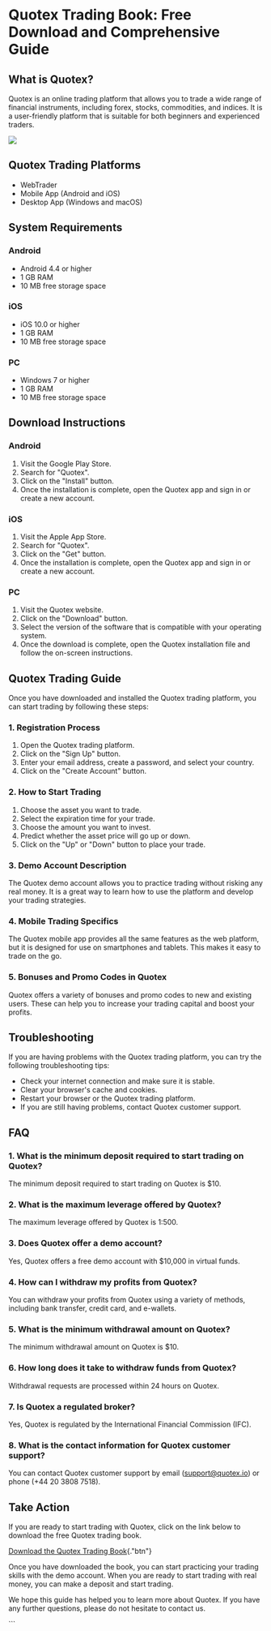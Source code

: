 # Quotex Trading Book: Free Download and Comprehensive Guide

## What is Quotex?

Quotex is an online trading platform that allows you to trade a wide
range of financial instruments, including forex, stocks, commodities,
and indices. It is a user-friendly platform that is suitable for both
beginners and experienced traders.

[![](https://static.quotex.io/files/10_en/300_250.jpg)](https://traff.sbs/brokerqxlid)

## Quotex Trading Platforms

-   WebTrader
-   Mobile App (Android and iOS)
-   Desktop App (Windows and macOS)

## System Requirements

### Android

-   Android 4.4 or higher
-   1 GB RAM
-   10 MB free storage space

### iOS

-   iOS 10.0 or higher
-   1 GB RAM
-   10 MB free storage space

### PC

-   Windows 7 or higher
-   1 GB RAM
-   10 MB free storage space

## Download Instructions

### Android

1.  Visit the Google Play Store.
2.  Search for "Quotex".
3.  Click on the "Install" button.
4.  Once the installation is complete, open the Quotex app and sign in
    or create a new account.

### iOS

1.  Visit the Apple App Store.
2.  Search for "Quotex".
3.  Click on the "Get" button.
4.  Once the installation is complete, open the Quotex app and sign in
    or create a new account.

### PC

1.  Visit the Quotex website.
2.  Click on the "Download" button.
3.  Select the version of the software that is compatible with your
    operating system.
4.  Once the download is complete, open the Quotex installation file and
    follow the on-screen instructions.

## Quotex Trading Guide

Once you have downloaded and installed the Quotex trading platform, you
can start trading by following these steps:

### 1. Registration Process

1.  Open the Quotex trading platform.
2.  Click on the "Sign Up" button.
3.  Enter your email address, create a password, and select your
    country.
4.  Click on the "Create Account" button.

### 2. How to Start Trading

1.  Choose the asset you want to trade.
2.  Select the expiration time for your trade.
3.  Choose the amount you want to invest.
4.  Predict whether the asset price will go up or down.
5.  Click on the "Up" or "Down" button to place your trade.

### 3. Demo Account Description

The Quotex demo account allows you to practice trading without risking
any real money. It is a great way to learn how to use the platform and
develop your trading strategies.

### 4. Mobile Trading Specifics

The Quotex mobile app provides all the same features as the web
platform, but it is designed for use on smartphones and tablets. This
makes it easy to trade on the go.

### 5. Bonuses and Promo Codes in Quotex

Quotex offers a variety of bonuses and promo codes to new and existing
users. These can help you to increase your trading capital and boost
your profits.

## Troubleshooting

If you are having problems with the Quotex trading platform, you can try
the following troubleshooting tips:

-   Check your internet connection and make sure it is stable.
-   Clear your browser\'s cache and cookies.
-   Restart your browser or the Quotex trading platform.
-   If you are still having problems, contact Quotex customer support.

## FAQ

### 1. What is the minimum deposit required to start trading on Quotex?

The minimum deposit required to start trading on Quotex is \$10.

### 2. What is the maximum leverage offered by Quotex?

The maximum leverage offered by Quotex is 1:500.

### 3. Does Quotex offer a demo account?

Yes, Quotex offers a free demo account with \$10,000 in virtual funds.

### 4. How can I withdraw my profits from Quotex?

You can withdraw your profits from Quotex using a variety of methods,
including bank transfer, credit card, and e-wallets.

### 5. What is the minimum withdrawal amount on Quotex?

The minimum withdrawal amount on Quotex is \$10.

### 6. How long does it take to withdraw funds from Quotex?

Withdrawal requests are processed within 24 hours on Quotex.

### 7. Is Quotex a regulated broker?

Yes, Quotex is regulated by the International Financial Commission
(IFC).

### 8. What is the contact information for Quotex customer support?

You can contact Quotex customer support by email (support@quotex.io) or
phone (+44 20 3808 7518).

## Take Action

If you are ready to start trading with Quotex, click on the link below
to download the free Quotex trading book.

[Download the Quotex Trading
Book](\%22https://traff.sbs/quotexonelink\%22){."btn"}

Once you have downloaded the book, you can start practicing your trading
skills with the demo account. When you are ready to start trading with
real money, you can make a deposit and start trading.

We hope this guide has helped you to learn more about Quotex. If you
have any further questions, please do not hesitate to contact us.

\`\`\`

